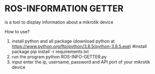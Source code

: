 # ROS-INFORMATION GETTER

is a tool to display information about a mikrotik device

How to use?
1. install python and all package (download python at https://www.python.org/ftp/python/3.8.5/python-3.8.5.exe)
      #install package
      pip install -r requirements.txt
2. run the program
      python ROS-INFO-GETTER.py
3. input enter the ip, username, password and API port of your mikrotik device
